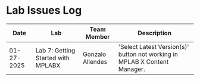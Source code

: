 # Lab Issues Log

| Date       | Lab                                | Team Member      | Description                                                               | 
|------------|------------------------------------|------------------|---------------------------------------------------------------------------|
| 01-27-2025 | Lab 7: Getting Started with MPLABX | Gonzalo Allendes | 'Select Latest Version(s)' button not working in MPLAB X Content Manager. |